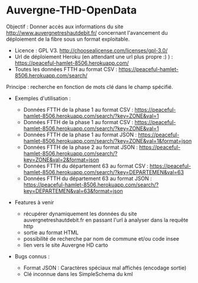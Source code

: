 # Auvergne-THD-OpenData
Objectif : Donner accès aux informations du site http://www.auvergnetreshautdebit.fr/ concernant l'avancement du déploiement de la fibre sous un format exploitable.

* Licence : GPL V3. http://choosealicense.com/licenses/gpl-3.0/
* Url de déploiement Heroku (en attendant une url plus propre :) ) : https://peaceful-hamlet-8506.herokuapp.com/
* Toutes les données FTTH    au format CSV : https://peaceful-hamlet-8506.herokuapp.com/search/

Principe : recherche en fonction de mots clé dans le champ spécifié.

* Exemples d'utilisation :
  * Données FTTH de la phase 1 au format CSV : https://peaceful-hamlet-8506.herokuapp.com/search/?key=ZONE&val=1
  * Données FTTH de la phase 1 au format CSV : https://peaceful-hamlet-8506.herokuapp.com/search/?key=ZONE&val=1
  * Données FTTH de la phase 1 au format JSON : https://peaceful-hamlet-8506.herokuapp.com/search/?key=ZONE&val=1&format=json
  * Données FTTH de la phase 2 au format JSON : https://peaceful-hamlet-8506.herokuapp.com/search/?key=ZONE&val=2&format=json
  * Données FTTH du département 63 au format CSV : https://peaceful-hamlet-8506.herokuapp.com/search/?key=DEPARTEMEN&val=63
  * Données FTTH du département 63 au format JSON : https://peaceful-hamlet-8506.herokuapp.com/search/?key=DEPARTEMEN&val=63&format=json

* Features à venir
  * récupérer dynamiquement les données du site auvergnetreshautdebit.fr en passant l'url à analyser dans la requête http
  * sortie au format HTML
  * possibilité de recherche par nom de commune et/ou code insee
  * lien vers le site Auvergne HD carto

* Bugs connus : 
  * Format JSON : Caractères spéciaux mal affichés (encodage sortie) 
  * Clé inconnue dans les SimpleSchema du kml
